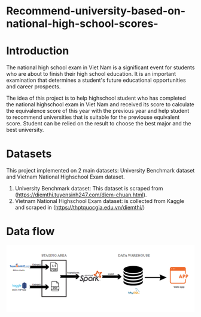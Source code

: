 # Recommend-university-based-on-national-high-school-scores-

# Introduction

The national high school exam in Viet Nam is a significant event for students who are about to finish their high school education. It is an important examination that determines a student's future educational opportunities and career prospects. 

The idea of this project is to help highschool student who has completed the national highschool exam in Viet Nam and received its score to calculate the equivalence score of this year with the previous year
and help student to recommend universities that is suitable for the previouse equivalent score. Student can be relied on the result to choose the best major and the best university.

# Datasets
This project implemented on 2 main datasets: University Benchmark dataset and Vietnam National Highschool Exam dataset.

1. University Benchmark dataset: This dataset is scraped from (https://diemthi.tuyensinh247.com/diem-chuan.html).
2. Vietnam National Highschool Exam dataset: is collected from Kaggle and scraped in (https://thptquocgia.edu.vn/diemthi/)

# Data flow
![DataFlow](https://github.com/htductien1006/Recommend-university-based-on-national-high-school-scores-/blob/main/readmeImages/dataFlow.png)
